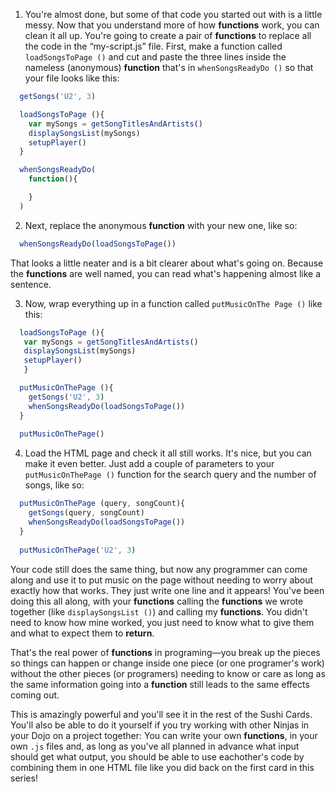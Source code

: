 1. You're almost done, but some of that code you started out with is a little messy. Now that you understand more of how **functions** work, you can clean it all up. You're going to create a pair of **functions** to replace all the code in the “my-script.js” file. First, make a function called `loadSongsToPage ()` and cut and paste the three lines inside the nameless (anonymous) **function** that's in `whenSongsReadyDo ()` so that your file looks like this:

  ```javascript
    getSongs('U2', 3)

    loadSongsToPage (){
      var mySongs = getSongTitlesAndArtists()
      displaySongsList(mySongs)
      setupPlayer()
    }

    whenSongsReadyDo(
      function(){

      }
    )
  ``` 

2. Next, replace the anonymous **function** with your new one, like so:

  ```javascript
    whenSongsReadyDo(loadSongsToPage())
  ```
  
  That looks a little neater and is a bit clearer about what's going on. Because the **functions** are well named, you can read what's happening almost like a sentence.
  
3. Now, wrap everything up in a function called `putMusicOnThe Page ()` like this:

 ```javascript
   loadSongsToPage (){
    var mySongs = getSongTitlesAndArtists()
    displaySongsList(mySongs)
    setupPlayer()
    }
 
   putMusicOnThePage (){
     getSongs('U2', 3)
     whenSongsReadyDo(loadSongsToPage())
   }
   
   putMusicOnThePage()
  ```
  
4. Load the HTML page and check it all still works. It's nice, but you can make it even better. Just add a couple of parameters to your `putMusicOnThePage ()` function for the search query and the number of songs, like so:

  ```javascript
    putMusicOnThePage (query, songCount){
      getSongs(query, songCount)
      whenSongsReadyDo(loadSongsToPage())
    }
    
    putMusicOnThePage('U2', 3)
  ```
  Your code still does the same thing, but now any programmer can come along and use it to put music on the page without needing to worry about exactly how that works. They just write one line and it appears! You've been doing this all along, with your **functions** calling the **functions** we wrote together (like `displaySongsList ()`) and calling my **functions**. You didn't need to know how mine worked, you just need to know what to give them and what to expect them to **return**. 
  
  That's the real power of **functions** in programing—you break up the pieces so things can happen or change inside one piece (or one programer's work) without the other pieces (or programers) needing to know or care as long as the same information going into a **function** still leads to the same effects coming out.
  
  This is amazingly powerful and you'll see it in the rest of the Sushi Cards. You'll also be able to do it yourself if you try working with other Ninjas in your Dojo on  a project together: You can write your own **functions**, in your own `.js` files and, as long as you've all planned in advance what input should get what output, you should be able to use eachother's code by combining them in one HTML file like you did back on the first card in this series!